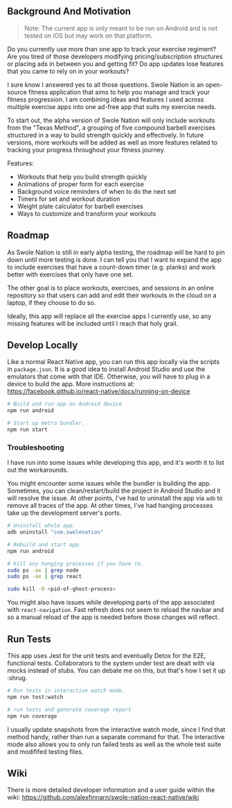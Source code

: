 ## Background And Motivation

> Note: The current app is only meant to be run on Android and is not tested on iOS but may work on that platform.

Do you currently use more than one app to track your exercise regiment? Are you tired of those developers modifying pricing/subscription structures or placing ads in between you and getting fit? Do app updates lose features that you came to rely on in your workouts?

I sure know I answered yes to all those questions. Swole Nation is an open-source fitness application that aims to help you manage and track your fitness progression. I am combining ideas and features I used across multiple exercise apps into one ad-free app that suits my exercise needs. 

To start out, the alpha version of Swole Nation will only include workouts from the "Texas Method", a grouping of five compound barbell exercises structured in a way to build strength quickly and effectively. In future versions, more workouts will be added as well as more features related to tracking your progress throughout your fitness journey.

Features:
- Workouts that help you build strength quickly
- Animations of proper form for each exercise
- Background voice reminders of when to do the next set
- Timers for set and workout duration
- Weight plate calculator for barbell exercises
- Ways to customize and transform your workouts

## Roadmap

As Swole Nation is still in early alpha testing, the roadmap will be hard to pin down until more testing is done. I can tell you that I want to expand the app to include exercises that have a count-down timer (e.g. planks) and work better with exercises that only have one set.

The other goal is to place workouts, exercises, and sessions in an online repository so that users can add and edit their workouts in the cloud on a laptop, if they choose to do so.

Ideally, this app will replace all the exercise apps I currently use, so any missing features will be included until I reach that holy grail.

## Develop Locally

Like a normal React Native app, you can run this app locally via the scripts in `package.json`. It is a good idea to install Android Studio and use the emulators that come with that IDE. Otherwise, you will have to plug in a device to build the app. More instructions at: https://facebook.github.io/react-native/docs/running-on-device

```bash
# Build and run app on Android device
npm run android

# Start up metro bundler.
npm run start
```

### Troubleshooting

I have run into some issues while developing this app, and it's worth it to list out the workarounds. 

You might encounter some issues while the bundler is building the app. Sometimes, you can clean/restart/build the project in Android Studio and it will resolve the issue. At other points, I've had to uninstall the app via `adb` to remove all traces of the app. At other times, I've had hanging processes take up the development server's ports.

```bash
# Uninstall whole app.
adb uninstall "com.swolenation"

# Rebuild and start app.
npm run android

# Kill any hanging processes if you have to.
sudo ps -ax | grep node
sudo ps -ax | grep react

sudo kill -9 <pid-of-ghost-process>
```

You might also have issues while developing parts of the app associated with `react-navigation`. Fast refresh does not seem to reload the navbar and so a manual reload of the app is needed before those changes will reflect.

## Run Tests

This app uses Jest for the unit tests and eventually Detox for the E2E, functional tests. Collaborators to the system under test are dealt with via mocks instead of stubs. You can debate me on this, but that's how I set it up :shrug.

```bash
# Run tests in interactive watch mode.
npm run test:watch

# run tests and generate coverage report
npm run coverage
```

I usually update snapshots from the interactive watch mode, since I find that method handy, rather than run a separate command for that. The interactive mode also allows you to only run failed tests as well as the whole test suite and modififed testing files.

## Wiki

There is more detailed developer information and a user guide within the wiki: https://github.com/alexfinnarn/swole-nation-react-native/wiki 

